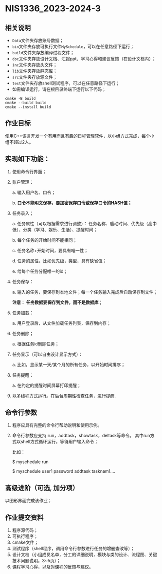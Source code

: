 # NIS1336_2023-2024-3

## 相关说明

- `Data`文件夹存放账号数据；
- `bin`文件夹存放可执行文件`MySchedule`，可以在任意路径下运行；
- `build`文件夹存放编译过程文件；
- `doc`文件夹存放设计文档、汇报ppt、学习心得和建议反馈（在设计文档内）；
- `inc`文件夹存放头文件；
- `lib`文件夹存放静态库；
- `src`文件夹存放源文件；
- `test`文件夹存放shell测试程序，可以在任意路径下运行；
- 如需编译运行，请在根目录终端下运行以下代码；

```
cmake -B build
cmake --build build
cmake --install build
```

## 作业目标

 使用C++语言开发一个有用而且有趣的日程管理软件，以小组方式完成，每个小组不超过2人。

## 实现如下功能：

1. 使用命令行界面；
2. 账户管理：

    a. 输入用户名、口令；

    b. **口令不能明文保存，要加密保存口令或保存口令的HASH值；**

3. 任务录入；

    a. 任务属性（可以根据需求进行调整）： 任务名称、启动时间、优先级（高中低）、分类（学习、娱乐、生活）、提醒时间；

    b. 每个任务的开始时间不能相同；

    c. 任务名称+开始时间，要具有唯一性；

    d. 任务的属性，比如优先级，类型，具有缺省值；

    e. 给每个任务分配唯一的id；

4. 任务保存：

    a. 输入的任务，要保存到本地文件；每一个任务输入完成后自动保存到文件；

    **注意： 任务数据要保存到文件，而不是数据库；**

5. 任务加载：

    a. 用户登录后，从文件加载任务列表，保存到内存；

6. 任务删除；

    a. 根据任务id删除任务；

7. 任务显示（可以自由设计显示方式）：

    a. 比如，显示某一天/某个月的所有任务，以开始时间排序；

8. 任务提醒：

    a. 在约定的提醒时间屏幕打印提醒；

9. 以多线程方式运行。在后台周期性检查任务，进行提醒.

## 命令行参数

1. 程序应具有完整的命令行帮助说明和使用示例。

2. 命令行参数应支持 run，addtask，showtask，deltask等命令。 其中run方式以shell方式循环运行，等待用户输入命令；

    比如：

    $ myschedule  run

    $ myschedule  user1 password   addtask  tasknam1….

## 高级进阶（可选, 加分项）

以图形界面完成该作业；

## 作业提交资料

1. 程序源代码；
2. 可执行程序；
3. cmake文件；
4. 测试程序（shell程序，调用命令行参数进行任务的增删查改等）；
5. 设计文档（小组成员名单，分工的详细说明，模块与类的设计、流程图、关键技术问题说明，3~5页）；
6. 课程学习心得，以及对课程的反馈与建议。
